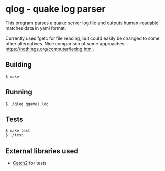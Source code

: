 # qlog - quake log parser
This program parses a quake server log file and outputs human-readable matches data in yaml format.

Currently uses fgetc for file reading, but could easily be changed to some other alternatives. Nice comparison of some approaches: https://nothings.org/computer/lexing.html.

## Building
`$ make`

## Running
`$ ./qlog qgames.log`

## Tests
```
$ make test
$ ./test
```

## External libraries used
* [Catch2](https://github.com/catchorg/Catch2) for tests

